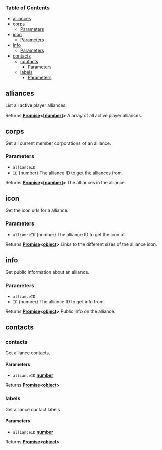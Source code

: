 <!-- Generated by documentation.js. Update this documentation by updating the source code. -->

### Table of Contents

*   [alliances][1]
*   [corps][2]
    *   [Parameters][3]
*   [icon][4]
    *   [Parameters][5]
*   [info][6]
    *   [Parameters][7]
*   [contacts][8]
    *   [contacts][9]
        *   [Parameters][10]
    *   [labels][11]
        *   [Parameters][12]

## alliances

List all active player alliances.

Returns **[Promise][13]<\[[number][14]]>** A array of all active player alliances.

## corps

Get all current member corporations of an alliance.

### Parameters

*   `allianceID` &#x20;
*   `ID`  {number} The alliance ID to get the alliances from.

Returns **[Promise][13]<\[[number][14]]>** The alliances in the alliance.

## icon

Get the icon urls for a alliance.

### Parameters

*   `allianceID`  {number} The alliance ID to get the icon of.

Returns **[Promise][13]<[object][15]>** Links to the different sizes of the alliance icon.

## info

Get public information about an alliance.

### Parameters

*   `allianceID` &#x20;
*   `ID`  {number} The alliance ID to get info from.

Returns **[Promise][13]<[object][15]>** Public info on the alliance.

## contacts

### contacts

Get alliance contacts.

#### Parameters

*   `allianceID` **[number][14]**&#x20;

Returns **[Promise][13]<[object][15]>**&#x20;

### labels

Get alliance contact labels

#### Parameters

*   `allianceID` **[number][14]**&#x20;

Returns **[Promise][13]<[object][15]>**&#x20;

[1]: #alliances

[2]: #corps

[3]: #parameters

[4]: #icon

[5]: #parameters-1

[6]: #info

[7]: #parameters-2

[8]: #contacts

[9]: #contacts-1

[10]: #parameters-3

[11]: #labels

[12]: #parameters-4

[13]: https://developer.mozilla.org/docs/Web/JavaScript/Reference/Global_Objects/Promise

[14]: https://developer.mozilla.org/docs/Web/JavaScript/Reference/Global_Objects/Number

[15]: https://developer.mozilla.org/docs/Web/JavaScript/Reference/Global_Objects/Object
